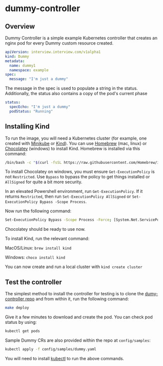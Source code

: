 # dummy-controller

## Overview

Dummy Controller is a simple example Kubernetes controller that creates an nginx pod for every Dummy custom resource created.

```yaml
apiVersion: interview.interview.com/v1alpha1
kind: Dummy
metadata:
  name: dummy1
  namespace: example
spec:
  message: "I'm just a dummy"
```

The message in the spec is used to populate a string in the status. Additionally, the status also contains a copy of the pod's current phase

```yaml
status:
  specEcho: "I'm just a dummy"
  podStatus: "Running"
```

## Installing Kind

To run the image, you will need a Kubernetes cluster (for example, one created with [Minikube](https://minikube.sigs.k8s.io/docs/start/) or [Kind](https://kind.sigs.k8s.io/)).
You can use [Homebrew](https://brew.sh/) (mac, linux) or [Chocolatey](https://chocolatey.org/) (windows) to install Kind. Homebrew is installed via this command:

```sh
/bin/bash -c "$(curl -fsSL https://raw.githubusercontent.com/Homebrew/install/HEAD/install.sh)"
```

To install Chocolatey on windows, you must ensure `Get-ExecutionPolicy` is not `Restricted`. Use `Bypass` to bypass the policy to get things installed or `AllSigned` for quite a bit more security.

In an elevated Powershell environment, run `Get-ExecutionPolicy`. If it returns `Restricted`, then run `Set-ExecutionPolicy AllSigned` or `Set-ExecutionPolicy Bypass -Scope Process`.

Now run the following command:

```sh
Set-ExecutionPolicy Bypass -Scope Process -Force; [System.Net.ServicePointManager]::SecurityProtocol = [System.Net.ServicePointManager]::SecurityProtocol -bor 3072; iex ((New-Object System.Net.WebClient).DownloadString('https://community.chocolatey.org/install.ps1'))
```

Chocolatey should be ready to use now.

To install Kind, run the relevant command:

MacOS/Linux: `brew install kind`

Windows: `choco install kind`

You can now create and run a local cluster with `kind create cluster`

## Test the controller

The simplest method to install the controller for testing is to clone the [dumy-controller repo](https://github.com/LilShah/dummy-controller-anynines-homework) and from within it, run the following command:

```sh
make deploy
```

Give it a few minutes to download and create the pod. You can check pod status by using:

```sh
kubectl get pods
```

Sample Dummy CRs are also provided within the repo at `config/samples`:

```sh
kubectl apply -f config/samples/dummy.yaml
```

You will need to install [kubectl](https://kubernetes.io/docs/tasks/tools/) to run the above commands.
